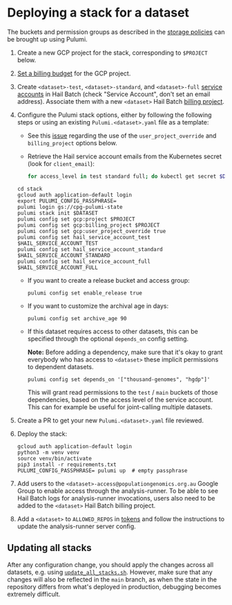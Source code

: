 # Deploying a stack for a dataset

The buckets and permission groups as described in the [storage policies](https://github.com/populationgenomics/team-docs/tree/main/storage_policies)
can be brought up using Pulumi.

1. Create a new GCP project for the stack, corresponding to `$PROJECT` below.
1. [Set a billing budget](https://github.com/populationgenomics/gcp-cost-control#add-billing-budgets) for the GCP project.
1. Create `<dataset>-test`, `<dataset>-standard`, and `<dataset>-full` [service accounts](https://auth.hail.populationgenomics.org.au/users) in Hail Batch (check "Service Account", don't set an email address). Associate them with a new `<dataset>` Hail Batch [billing project](https://batch.hail.populationgenomics.org.au/billing_projects).
1. Configure the Pulumi stack options, either by following the following steps or using an existing `Pulumi.<dataset>.yaml` file as a template:

   - See this [issue](https://github.com/hashicorp/terraform-provider-google/issues/7477)
     regarding the use of the `user_project_override` and `billing_project`
     options below.
   - Retrieve the Hail service account emails from the Kubernetes secret (look for `client_email`):

     ```bash
     for access_level in test standard full; do kubectl get secret $DATASET-$access_level-gsa-key -o json | jq '.data | map_values(@base64d)'; done
     ```

   ```shell
   cd stack
   gcloud auth application-default login
   export PULUMI_CONFIG_PASSPHRASE=
   pulumi login gs://cpg-pulumi-state
   pulumi stack init $DATASET
   pulumi config set gcp:project $PROJECT
   pulumi config set gcp:billing_project $PROJECT
   pulumi config set gcp:user_project_override true
   pulumi config set hail_service_account_test $HAIL_SERVICE_ACCOUNT_TEST
   pulumi config set hail_service_account_standard $HAIL_SERVICE_ACCOUNT_STANDARD
   pulumi config set hail_service_account_full $HAIL_SERVICE_ACCOUNT_FULL
   ```

   - If you want to create a release bucket and access group:

     ```shell
     pulumi config set enable_release true
     ```

   - If you want to customize the archival age in days:

     ```shell
     pulumi config set archive_age 90
     ```

   - If this dataset requires access to other datasets, this can be specified through the optional `depends_on` config setting.

     **Note:** Before adding a dependency, make sure that it's okay to grant everybody who has access to `<dataset>` these implicit permissions to dependent datasets.

     ```shell
     pulumi config set depends_on '["thousand-genomes", "hgdp"]'
     ```

     This will grant read permissions to the `test` / `main` buckets of those dependencies, based on the access level of the service account. This can for example be useful for joint-calling multiple datasets.

1. Create a PR to get your new `Pulumi.<dataset>.yaml` file reviewed.

1. Deploy the stack:

   ```shell
   gcloud auth application-default login
   python3 -m venv venv
   source venv/bin/activate
   pip3 install -r requirements.txt
   PULUMI_CONFIG_PASSPHRASE= pulumi up  # empty passphrase
   ```

1. Add users to the `<dataset>-access@populationgenomics.org.au` Google Group to enable access through the analysis-runner. To be able to see Hail Batch logs for analysis-runner invocations, users also need to be added to the `<dataset>` Hail Batch billing project.

1. Add a `<dataset>` to `ALLOWED_REPOS` in [tokens](../tokens) and follow the instructions to update the analysis-runner server config.

## Updating all stacks

After any configuration change, you should apply the changes across all datasets, e.g. using [`update_all_stacks.sh`](update_all_stacks.sh). However, make sure that any changes will also be reflected in the `main` branch, as when the state in the repository differs from what's deployed in production, debugging becomes extremely difficult.
